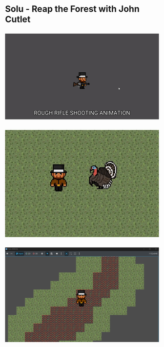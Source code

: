 # Solu - Reap the Forest with John Cutlet

![rifle-shoot](1.README-images/rifle-shooting-animation.gif)
---
![turkey-gif](1.README-images/turkey-model.gif)
---
![solu-img](1.README-images/Solu.png)
---
